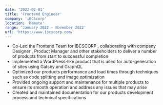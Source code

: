 ```yaml
---
date: '2022-02-01'
title: 'Frontend Engineer'
company: 'iBCScorp'
location: 'Remote'
range: 'January 2022 - November 2022'
url: 'https://www.ibcscorp.com/'
---
```


- Co-Led the Frontend Team for IBCSCORP , collaborating with company Designer , Product Manager and other stakeholders to deliver a number of products from start to successful completion
- Implemented a WordPress-like product that is used for auto-generation of sites using Gatsby and GraphQL
- Optimized our products performance and load times through techniques such as code splitting and image optimization
- Provided ongoing support and maintenance for multiple products to ensure its smooth operation and address any issues that may arise
- Created and maintained documentation for our products development process and technical specifications
